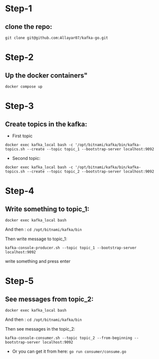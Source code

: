 # Step-1
## clone the repo: 
```
git clone git@github.com:Allayar07/kafka-go.git
```
# Step-2
## Up the docker containers"
```
docker compose up
```
# Step-3
## Create topics in the kafka:
* First topic
```
docker exec kafka_local bash -c '/opt/bitnami/kafka/bin/kafka-topics.sh --create --topic topic_1 --bootstrap-server localhost:9092
```
* Second topic:
```
docker exec kafka_local bash -c '/opt/bitnami/kafka/bin/kafka-topics.sh --create --topic topic_2 --bootstrap-server localhost:9092
```
# Step-4
## Write something to topic_1:
```
docker exec kafka_local bash
```
And then : ```cd /opt/bitnami/kafka/bin```

Then write message to topic_1:
```
kafka-console-producer.sh --topic topic_1 --bootstrap-server localhost:9092
```
write something and press enter

# Step-5
## See messages from topic_2:
```
docker exec kafka_local bash
```
And then : ```cd /opt/bitnami/kafka/bin```

Then see messages in the topic_2:
```
kafka-console-consumer.sh --topic topic_2 --from-beginning --bootstrap-server localhost:9092
```

* Or you can get it from here: ```go run consumer/consume.go```